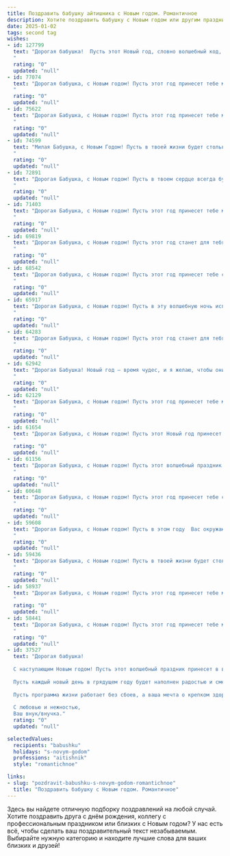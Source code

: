 ```yaml
---
title: Поздравить бабушку айтишника с Новым годом. Романтичное
description: Хотите поздравить бабушку с Новым годом или другим праздником? Наш ИИ создаст незабываемое поздравление, а вы обязательно выделитесь среди других.  
date: 2025-01-02
tags: second tag
wishes:
- id: 127799
  text: "Дорогая бабушка!  Пусть этот Новый год, словно волшебный код, исполнит все твои самые заветные желания. Пусть в твоей жизни будет столько же тепла и света, сколько звёзд на зимнем небе.  Моя любовь к тебе – это бесконечный,  непрерывно работающий алгоритм счастья, который будет радовать тебя всегда. С Новым годом!
  "
  rating: "0"
  updated: "null"
- id: 77074
  text: "Дорогая бабушка, с Новым годом! Пусть этот год принесет тебе море радости, тепла и любви, как много лет назад, когда ты впервые увидела снежную сказку.  Пусть твои глаза светятся так же ярко, как праздничные огни, а сердце бьется в такт волшебной мелодии этого праздника.  Счастья тебе, моя дорогая, и пусть Новый год станет для тебя началом нового, прекрасного этапа!
  "
  rating: "0"
  updated: "null"
- id: 75622
  text: "Дорогая Бабушка, с Новым годом! Пусть этот год принесет тебе море счастья, крепкого здоровья и теплоты! Пусть рядом всегда будут любимые люди, а в глазах - искрящийся огонь радости!  Пусть мир вокруг тебя будет наполнен волшебством и чудесами, как в сказке. И пусть твоя работа айтишника приносит тебе заслуженное удовольствие и успех!
  "
  rating: "0"
  updated: "null"
- id: 74599
  text: "Милая Бабушка, с Новым Годом! Пусть в твоей жизни будет столько же тепла и света, сколько звезд на новогоднем небе. Пусть каждый день будет наполнен радостью, а здоровье крепнет с каждым годом.  Пусть в новом году ты будешь окружена заботой и любовью близких, как и всегда.  Я очень люблю тебя!
  "
  rating: "0"
  updated: "null"
- id: 72891
  text: "Дорогая Бабушка, с Новым годом! Пусть в твоем сердце всегда будет тепло и уют, как в новогоднюю ночь, а наша любовь станет для тебя лучшим подарком. Пусть этот год принесет здоровье, радость и много-много счастливых мгновений, которые мы с тобой обязательно разделим!
  "
  rating: "0"
  updated: "null"
- id: 71403
  text: "Дорогая Бабушка, с Новым годом! Пусть этот год принесет тебе море любви, тепла и радости! Пусть твоя жизнь сияет как новогодняя елка, а душа наполняется только добрыми и светлыми чувствами. Я желаю тебе крепкого здоровья, чтобы ты всегда оставалась молодой и энергичной, как юный айтишник за своим компьютером!
  "
  rating: "0"
  updated: "null"
- id: 69819
  text: "Дорогая Бабушка, с Новым годом! Пусть этот год станет для тебя особенно волшебным, filled with love and joy. Пусть каждая минута будет наполнена теплом, заботой и душевным спокойствием. Будь счастлива, здорова, и пусть твои мечты всегда сбываются.
  "
  rating: "0"
  updated: "null"
- id: 68542
  text: "Дорогая бабушка, с Новым годом! Пусть этот год принесет тебе столько же тепла и любви, сколько ты даришь нам. Пусть он будет полон радости, добрых новостей и, конечно же, твоих любимых тортиков. Пусть наша digital-реальность не  затмит  тебя, а  все самое важное останется по-прежнему. Счастья тебе, моя дорогая!
  "
  rating: "0"
  updated: "null"
- id: 65917
  text: "Дорогая Бабушка, с Новым годом! Пусть в эту волшебную ночь исполнятся все твои мечты, а в наступающем году тебе сопутствует удача во всех начинаниях. Ты всегда была для меня настоящим маяком, твоей любви и заботе я безмерно благодарен. Пусть Новый год принесет тебе океан счастья, крепкое здоровье и множество радостных мгновений!
  "
  rating: "0"
  updated: "null"
- id: 64283
  text: "Дорогая Бабушка, с Новым годом! Пусть этот год станет для тебя таким же волшебным, теплым и уютным, как твоя любовь. Желаю тебе крепкого здоровья, нескончаемого счастья и пусть твоя душа всегда будет полна ярких красок, как новогодняя елка.
  "
  rating: "0"
  updated: "null"
- id: 62942
  text: "Дорогая Бабушка! Новый год — время чудес, и я желаю, чтобы они наполнили твою жизнь любовью, радостью и теплом. Пусть этот год станет для тебя самым счастливым, полным здоровья и новых, ярких впечатлений!  Пусть твои  IT-проекты  развиваются  и  приносят  только  успех!
  "
  rating: "0"
  updated: "null"
- id: 62129
  text: "Дорогая Бабушка, с Новым годом! Пусть этот год принесет тебе мир, радость и исполнение всех желаний. Пусть каждый день будет наполнен любовью, заботой и теплом, а звезды на небе всегда светят тебе, как символ твоей доброй души.
  "
  rating: "0"
  updated: "null"
- id: 61654
  text: "Дорогая Бабушка, с Новым годом! Пусть этот Новый год принесет тебе волшебство, тепло, уют и исполнение всех заветных желаний. Пусть каждый день будет полон радости, любви и света. Я очень люблю тебя и скучаю, и очень жду нашей встречи, чтобы обнять тебя крепко-крепко. Счастливого Нового года!
  "
  rating: "0"
  updated: "null"
- id: 61156
  text: "Дорогая Бабушка, с Новым годом! Пусть этот волшебный праздник принесет тебе море радости, тепла, исполнения желаний и, конечно же, крепкого здоровья. Пусть каждый день этого года будет наполнен покоем, любовью и заботой близких, а твоя душа сияет от счастья, как праздничная елка!
  "
  rating: "0"
  updated: "null"
- id: 60648
  text: "Дорогая Бабушка, с Новым годом! Пусть этот год принесет тебе столько же тепла и света, сколько ты дарила нам всю свою жизнь. Пусть он будет полон радости, улыбок и приятных сюрпризов. А я, твой любимый (любимая) айтишник, обещаю, что всегда буду рядом и помогу тебе освоить все прелести цифрового мира. С Новым годом, моя самая любимая Бабушка!
  "
  rating: "0"
  updated: "null"
- id: 59608
  text: "Дорогая Бабушка, с Новым годом! Пусть в этом году  Вас окружают любовь, тепло и свет, как чудесные гирлянды, которыми украшен мир наших сердец. Пусть каждый день будет полон радостных событий, а  каждое мгновение будет пронизано настоящей магией.
  "
  rating: "0"
  updated: "null"
- id: 59436
  text: "Дорогая Бабушка, с Новым годом! Пусть в твоей жизни будет столько же тепла и любви, сколько ты сама даришь своим близким.  Пусть этот год принесет тебе яркие моменты и добрые вести, а в твоем доме всегда царит уют и радость. И пусть твои внуки всегда будут твоей опорой, как ты всегда была для них.
  "
  rating: "0"
  updated: "null"
- id: 58937
  text: "Дорогая Бабушка, с Новым годом! Пусть этот год принесет тебе море счастья, здоровья и любви, как бескрайнее цифровое пространство, в котором работает наш любимый айтишник. 💖✨
  "
  rating: "0"
  updated: "null"
- id: 58441
  text: "Дорогая Бабушка, с Новым годом! Пусть этот год принесет тебе море счастья, добра и любви. Пусть твои дни будут светлыми, а сердце - теплым, как уютный зимний вечер.  Пусть каждый день будет наполнен радостью и  сбывшейся мечтой.
  "
  rating: "0"
  updated: "null"
- id: 37527
  text: "Дорогая бабушка!
  
  С наступающим Новым годом! Пусть этот волшебный праздник принесет в ваш дом тепло и уют, словно лучи зимнего солнца. Ваша мудрость и любовь, как хороший алгоритм, всегда находят правильное решение в любых ситуациях.
  
  Пусть каждый новый день в грядущем году будет наполнен радостью и смехом, а каждый момент, как поцелуй нежного кода, дарит вам счастье. Вы — наш главный источник вдохновения, и мы ценим каждый миг, проведенный с вами.
  
  Пусть программа жизни работает без сбоев, а ваша мечта о крепком здоровье и радостных днях сбывается с каждым новым шагом. Желаю вам, чтобы в новом году в вашем сердце всегда царила любовь и гармония, как в идеальной системе.
  
  С любовью и нежностью,
  Ваш внук/внучка."
  rating: "0"
  updated: "null"

selectedValues:
  recipients: "babushku"
  holidays: "s-novym-godom"
  professions: "aitishnik"
  style: "romantichnoe"

links:
- slug: "pozdravit-babushku-s-novym-godom-romantichnoe"
  title: "Поздравить бабушку с Новым годом. Романтичное"
---
```


Здесь вы найдете отличную подборку поздравлений на любой случай.
Хотите поздравить друга с днём рождения, коллегу с профессиональным праздником или близких с Новым годом? У нас есть всё, чтобы сделать ваш поздравительный текст незабываемым. Выбирайте нужную категорию и находите лучшие слова для ваших близких и друзей!
